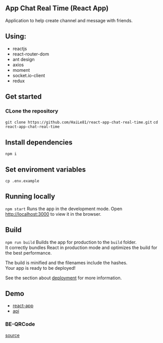 ## App Chat Real Time (React App)
  Application to help create channel and message with friends.
## Using:
  + reactjs
  + react-router-dom
  + ant design
  + axios
  + moment
  + socket.io-client
  + redux
  
## Get started
### CLone the repository
`git clone https://github.com/HaiLe81/react-app-chat-real-time.git`
`cd react-app-chat-real-time`

## Install dependencies
  `npm i`
## Set enviroment variables
  `cp .env.example`
## Running locally
  `npm start`
Runs the app in the development mode. Open [http://localhost:3000](http://localhost:3000) to view it in the browser.
## Build
  `npm run build`
Builds the app for production to the `build` folder.<br />
It correctly bundles React in production mode and optimizes the build for the best performance.

The build is minified and the filenames include the hashes.<br />
Your app is ready to be deployed!

See the section about [deployment](https://facebook.github.io/create-react-app/docs/deployment) for more information.

## Demo
  + [react-app](https://appchatrealtime-72890.web.app)
  + [api](https://be-app-chat-real-time.herokuapp.com)
### BE-QRCode

[source](https://github.com/HaiLe81/app-chat-real-time-api)
